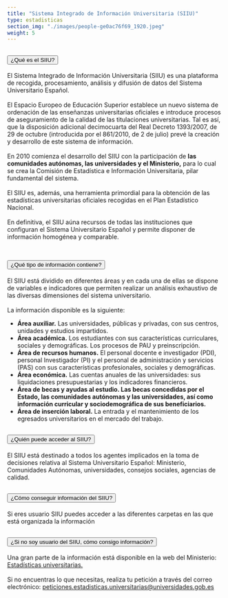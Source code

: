 ```yaml
---
title: "Sistema Integrado de Información Universitaria (SIIU)"
type: estadisticas
section_img: "./images/people-ge0ac76f69_1920.jpeg"
weight: 5
---
```

<section>
        <article class="calls">
            <div class="container container-xl">
                <div class="row">
                            <div class="col-lg-12  content_collapse mb-120">
                                <div class="accordion" id="accordionPanelsStayOpenExample">
                                    <div class="accordion-item">
                                        <h2 class="accordion-header" id="panelsStayOpen-headingOne">
                                            <button class="accordion-button collapsed" type="button" data-bs-toggle="collapse" data-bs-target="#panelsStayOpen-collapseOne" aria-expanded="false" aria-controls="panelsStayOpen-collapseOne">
                                               ¿Qué es el SIIU?
                                            </button>
                                        </h2>
                                        <div id="panelsStayOpen-collapseOne" class="accordion-collapse collapse " aria-labelledby="panelsStayOpen-headingOne">
                                            <div class="accordion-body">
                                                <article id="section_link">
                                                    <div class="container-fluid">
                                                        <div class="row">
                                                            <div class="col-12">
                                                                El Sistema Integrado de Información Universitaria (SIIU) es una plataforma de recogida, procesamiento, análisis y difusión de datos del Sistema Universitario Español. <br><br>
								El Espacio Europeo de Educación Superior establece un nuevo sistema de ordenación de las enseñanzas universitarias oficiales e introduce procesos de aseguramiento de la calidad de las titulaciones universitarias. Tal es así, que la disposición adicional decimocuarta del Real Decreto 1393/2007, de 29 de octubre (introducida por el 861/2010, de 2 de julio) prevé la creación y desarrollo de este sistema de información. <br><br>
								En 2010 comienza el desarrollo del SIIU con la participación de <b>las comunidades autónomas, las universidades y el Ministerio,</b> para lo cual se crea la Comisión de Estadística e Información Universitaria,</b> pilar fundamental del sistema. <br><br>
								El SIIU es, además, una herramienta primordial para la obtención de las estadísticas universitarias oficiales recogidas en el Plan Estadístico Nacional. <br><br>
								En definitiva, el SIIU aúna recursos de todas las instituciones que configuran el Sistema Universitario Español y permite disponer de información homogénea y comparable. <br><br>
                                                            </div>
                                                        </div>
                                                    </div>
                                                </article>
                                            </div>
                                        </div>
                                    </div>
                                    <div class="accordion-item">
                                        <h2 class="accordion-header" id="panelsStayOpen-headingTwo">
                                            <button class="accordion-button collapsed" type="button" data-bs-toggle="collapse" data-bs-target="#panelsStayOpen-collapseTwo" aria-expanded="false">
                                                ¿Qué tipo de información contiene?
                                            </button>
                                        </h2>
                                        <div id="panelsStayOpen-collapseTwo" class="accordion-collapse collapse" aria-labelledby="panelsStayOpen-headingTwo">
                                            <div class="accordion-body">
                                                <article id="section_link">
                                                    <div class="container-fluid">
                                                        <div class="row">
                                                            <div class="col-12">
								El SIIU está dividido en diferentes áreas y en cada una de ellas se dispone de variables e indicadores que permiten realizar un análisis exhaustivo de las diversas dimensiones del sistema universitario.<br><br>
								La información disponible es la siguiente:
								<ul>
									<li><b>Área auxiliar.</b> Las universidades, públicas y privadas, con sus centros, unidades y estudios impartidos. </li> 
									<li><b>Área académica.</b>  Los estudiantes con sus características curriculares, sociales y demográficas. Los procesos de PAU y preinscripción. </li>
									<li><b>Área de recursos humanos.</b> El personal docente e investigador (PDI), personal Investigador (PI) y el personal de administración y servicios (PAS) con sus características profesionales, sociales y demográficas. </li>
									<li><b>Área económica.</b> Las cuentas anuales de las universidades: sus liquidaciones presupuestarias y los indicadores financieros. </li> 
									<li><b>Área de becas y ayudas al estudio.  Las becas concedidas por el Estado, las comunidades autónomas y las universidades, así como información curricular y sociodemográfica de sus beneficiarios. </b>  </li>
									<li><b>Área de inserción laboral.</b> La entrada y el mantenimiento de los egresados universitarios en el mercado del trabajo. </li>
								</ul>
                                                            </div>
                                                        </div>
                                                    </div>
                                                </article>
                                            </div>
                                        </div>
				</div>
                                    <div class="accordion-item">
                                        <h2 class="accordion-header" id="panelsStayOpen-headingTree">
                                            <button class="accordion-button collapsed" type="button" data-bs-toggle="collapse" data-bs-target="#panelsStayOpen-collapseTree" aria-expanded="false">
                                                  ¿Quién puede acceder al SIIU?
                                            </button>
                                        </h2>
                                        <div id="panelsStayOpen-collapseTree" class="accordion-collapse collapse" aria-labelledby="panelsStayOpen-headingTree">
                                            <div class="accordion-body">
                                                <article id="section_link">
                                                    <div class="container-fluid">
                                                        <div class="row">
                                                            <div class="col-12">
                                                                El SIIU está destinado a todos los agentes implicados en la toma de decisiones relativa al Sistema Universitario Español: Ministerio, Comunidades Autónomas, universidades, consejos sociales, agencias de calidad.
								</div>
                                                        </div>
                                                    </div>
                                                </article>
                                            </div>
                                        </div>
                                    </div>
                                    <div class="accordion-item">
                                        <h2 class="accordion-header" id="panelsStayOpen-headingFour">
                                            <button class="accordion-button collapsed" type="button" data-bs-toggle="collapse" data-bs-target="#panelsStayOpen-collapseFour" aria-expanded="false">
                                                 ¿Cómo conseguir información del SIIU?
											</button>
                                        </h2>
                                        <div id="panelsStayOpen-collapseFour" class="accordion-collapse collapse" aria-labelledby="panelsStayOpen-headingFour">
                                            <div class="accordion-body">
                                                <article id="section_link">
                                                    <div class="container-fluid">
                                                        <div class="row">
                                                            <div class="col-12">
                                                              Si eres usuario SIIU puedes acceder a las diferentes carpetas en las que está organizada la información
                                                          </div>
                                                        </div>
                                                    </div>
                                                </article>
                                            </div>
                                        </div>
					</div>
										<div class="accordion-item">
                                        <h2 class="accordion-header" id="panelsStayOpen-headingFive">
                                            <button class="accordion-button collapsed" type="button" data-bs-toggle="collapse" data-bs-target="#panelsStayOpen-collapseFive" aria-expanded="false">
                                                 ¿Si no soy usuario del SIIU, cómo consigo información?
                                            </button>
                                        </h2>
                                        <div id="panelsStayOpen-collapseFive" class="accordion-collapse collapse" aria-labelledby="panelsStayOpen-headingFive">
                                            <div class="accordion-body">
                                                <article id="section_link">
                                                    <div class="container-fluid">
                                                        <div class="row">
                                                            <div class="col-12">
                                                                Una gran parte de la información está disponible en la web del Ministerio: <a href="{{<siteurl>}}/estadisticas/catalogo-datos/"> Estadísticas universitarias.</a> <i class="fas fa-external-link-alt"></i><br><br>
								Si no encuentras lo que necesitas, realiza tu petición a través del correo electrónico: <a href="mailto: peticiones.estadisticas.universitarias@universidades.gob.es"> peticiones.estadisticas.universitarias@universidades.gob.es </a>
                                                            </div>
                                                        </div>
                                                    </div>
                                                </article>
                                            </div>
                                        </div>
                                    </div>											
                                    </div>
                                </div>
                        </div>
                </div>
            </div>
        </article>
    </section>
